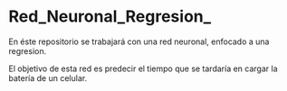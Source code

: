 # Red_Neuronal_Regresion_
En éste repositorio se trabajará con una red neuronal, enfocado a una regresion.

El objetivo de esta red es predecir el tiempo que se tardaría en cargar la batería de un celular.